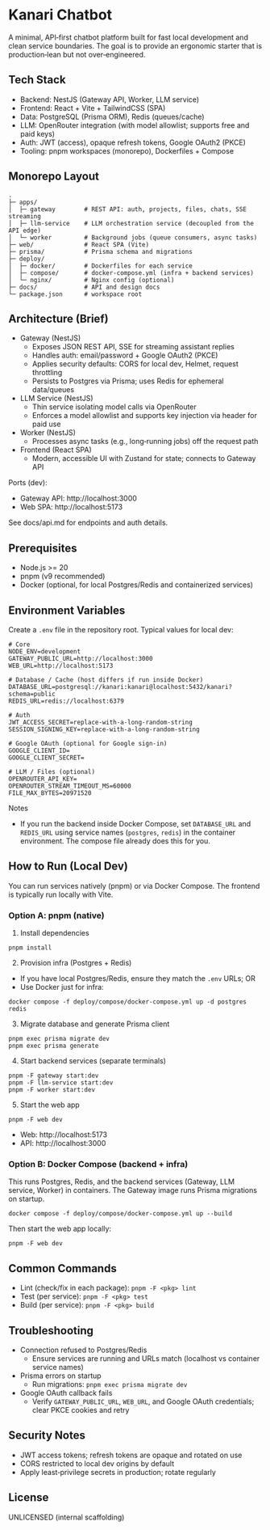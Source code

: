 # Kanari Chatbot

A minimal, API‑first chatbot platform built for fast local development and clean service boundaries. The goal is to provide an ergonomic starter that is production‑lean but not over‑engineered.

## Tech Stack

- Backend: NestJS (Gateway API, Worker, LLM service)
- Frontend: React + Vite + TailwindCSS (SPA)
- Data: PostgreSQL (Prisma ORM), Redis (queues/cache)
- LLM: OpenRouter integration (with model allowlist; supports free and paid keys)
- Auth: JWT (access), opaque refresh tokens, Google OAuth2 (PKCE)
- Tooling: pnpm workspaces (monorepo), Dockerfiles + Compose

## Monorepo Layout

```
.
├─ apps/
│  ├─ gateway        # REST API: auth, projects, files, chats, SSE streaming
│  ├─ llm-service    # LLM orchestration service (decoupled from the API edge)
│  └─ worker         # Background jobs (queue consumers, async tasks)
├─ web/              # React SPA (Vite)
├─ prisma/           # Prisma schema and migrations
├─ deploy/
│  ├─ docker/        # Dockerfiles for each service
│  ├─ compose/       # docker-compose.yml (infra + backend services)
│  └─ nginx/         # Nginx config (optional)
├─ docs/             # API and design docs
└─ package.json      # workspace root
```

## Architecture (Brief)

- Gateway (NestJS)
  - Exposes JSON REST API, SSE for streaming assistant replies
  - Handles auth: email/password + Google OAuth2 (PKCE)
  - Applies security defaults: CORS for local dev, Helmet, request throttling
  - Persists to Postgres via Prisma; uses Redis for ephemeral data/queues
- LLM Service (NestJS)
  - Thin service isolating model calls via OpenRouter
  - Enforces a model allowlist and supports key injection via header for paid use
- Worker (NestJS)
  - Processes async tasks (e.g., long‑running jobs) off the request path
- Frontend (React SPA)
  - Modern, accessible UI with Zustand for state; connects to Gateway API

Ports (dev):

- Gateway API: http://localhost:3000
- Web SPA: http://localhost:5173

See docs/api.md for endpoints and auth details.

## Prerequisites

- Node.js >= 20
- pnpm (v9 recommended)
- Docker (optional, for local Postgres/Redis and containerized services)

## Environment Variables

Create a `.env` file in the repository root. Typical values for local dev:

```
# Core
NODE_ENV=development
GATEWAY_PUBLIC_URL=http://localhost:3000
WEB_URL=http://localhost:5173

# Database / Cache (host differs if run inside Docker)
DATABASE_URL=postgresql://kanari:kanari@localhost:5432/kanari?schema=public
REDIS_URL=redis://localhost:6379

# Auth
JWT_ACCESS_SECRET=replace-with-a-long-random-string
SESSION_SIGNING_KEY=replace-with-a-long-random-string

# Google OAuth (optional for Google sign‑in)
GOOGLE_CLIENT_ID=
GOOGLE_CLIENT_SECRET=

# LLM / Files (optional)
OPENROUTER_API_KEY=
OPENROUTER_STREAM_TIMEOUT_MS=60000
FILE_MAX_BYTES=20971520
```

Notes

- If you run the backend inside Docker Compose, set `DATABASE_URL` and `REDIS_URL` using service names (`postgres`, `redis`) in the container environment. The compose file already does this for you.

## How to Run (Local Dev)

You can run services natively (pnpm) or via Docker Compose. The frontend is typically run locally with Vite.

### Option A: pnpm (native)

1. Install dependencies

```
pnpm install
```

2. Provision infra (Postgres + Redis)

- If you have local Postgres/Redis, ensure they match the `.env` URLs; OR
- Use Docker just for infra:

```
docker compose -f deploy/compose/docker-compose.yml up -d postgres redis
```

3. Migrate database and generate Prisma client

```
pnpm exec prisma migrate dev
pnpm exec prisma generate
```

4. Start backend services (separate terminals)

```
pnpm -F gateway start:dev
pnpm -F llm-service start:dev
pnpm -F worker start:dev
```

5. Start the web app

```
pnpm -F web dev
```

- Web: http://localhost:5173
- API: http://localhost:3000

### Option B: Docker Compose (backend + infra)

This runs Postgres, Redis, and the backend services (Gateway, LLM service, Worker) in containers. The Gateway image runs Prisma migrations on startup.

```
docker compose -f deploy/compose/docker-compose.yml up --build
```

Then start the web app locally:

```
pnpm -F web dev
```

## Common Commands

- Lint (check/fix in each package): `pnpm -F <pkg> lint`
- Test (per service): `pnpm -F <pkg> test`
- Build (per service): `pnpm -F <pkg> build`

## Troubleshooting

- Connection refused to Postgres/Redis
  - Ensure services are running and URLs match (localhost vs container service names)
- Prisma errors on startup
  - Run migrations: `pnpm exec prisma migrate dev`
- Google OAuth callback fails
  - Verify `GATEWAY_PUBLIC_URL`, `WEB_URL`, and Google OAuth credentials; clear PKCE cookies and retry

## Security Notes

- JWT access tokens; refresh tokens are opaque and rotated on use
- CORS restricted to local dev origins by default
- Apply least‑privilege secrets in production; rotate regularly

## License

UNLICENSED (internal scaffolding)
